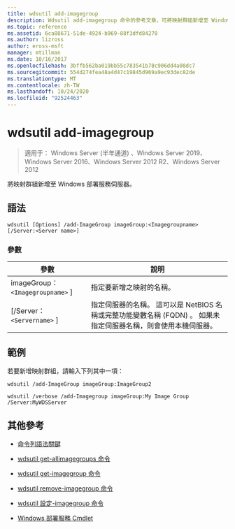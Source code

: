 ```yaml
---
title: wdsutil add-imagegroup
description: Wdsutil add-imagegroup 命令的參考文章，可將映射群組新增至 Windows 部署服務伺服器。
ms.topic: reference
ms.assetid: 6ca88671-51de-4924-b969-88f3dfd84270
ms.author: lizross
author: eross-msft
manager: mtillman
ms.date: 10/16/2017
ms.openlocfilehash: 3bffb562ba019bb55c783541b78c906dd4a08dc7
ms.sourcegitcommit: 554d274fea48a4d47c19845d969a9ec93dec82de
ms.translationtype: MT
ms.contentlocale: zh-TW
ms.lasthandoff: 10/24/2020
ms.locfileid: "92524463"
---
```

# <a name="wdsutil-add-imagegroup"></a>wdsutil add-imagegroup

> 適用于： Windows Server (半年通道) 、Windows Server 2019、Windows Server 2016、Windows Server 2012 R2、Windows Server 2012

將映射群組新增至 Windows 部署服務伺服器。

## <a name="syntax"></a>語法

```
wdsutil [Options] /add-ImageGroup imageGroup:<Imagegroupname> [/Server:<Server name>]
```

### <a name="parameters"></a>參數

| 參數 | 說明 |
|--|--|
| imageGroup： `<Imagegroupname>` ] | 指定要新增之映射的名稱。 |
| [/Server： `<Servername>` ] | 指定伺服器的名稱。 這可以是 NetBIOS 名稱或完整功能變數名稱 (FQDN) 。 如果未指定伺服器名稱，則會使用本機伺服器。 |

## <a name="examples"></a>範例

若要新增映射群組，請輸入下列其中一項：

```
wdsutil /add-ImageGroup imageGroup:ImageGroup2
```

```
wdsutil /verbose /add-Imagegroup imageGroup:My Image Group /Server:MyWDSServer
```

## <a name="additional-references"></a>其他參考

- [命令列語法關鍵](command-line-syntax-key.md)

- [wdsutil get-allimagegroups 命令](wdsutil-get-allimagegroups.md)

- [wdsutil get-imagegroup 命令](wdsutil-get-imagegroup.md)

- [wdsutil remove-imagegroup 命令](wdsutil-remove-imagegroup.md)

- [wdsutil 設定-imagegroup 命令](wdsutil-set-imagegroup.md)

- [Windows 部署服務 Cmdlet](/powershell/module/wds)

